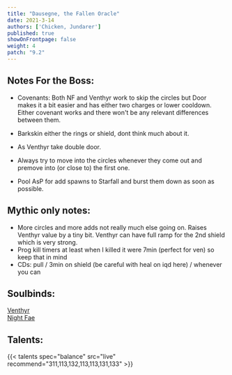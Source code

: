 ```yaml
---
title: "Dausegne, the Fallen Oracle"
date: 2021-3-14
authors: ['Chicken, Jundarer']
published: true
showOnFrontpage: false
weight: 4
patch: "9.2"
---
```



## Notes For the Boss:
- Covenants: Both NF and Venthyr work to skip the circles but Door makes it a bit easier and has either two charges or lower cooldown. Either covenant works and there won't be any relevant differences between them.

- Barkskin either the rings or shield, dont think much about it.
- As Venthyr take double door.
- Always try to move into the circles whenever they come out and premove into (or close to) the first one. 
- Pool AsP for add spawns to Starfall and burst them down as soon as possible.

## Mythic only notes:
- More circles and more adds not really much else going on. Raises Venthyr value by a tiny bit. Venthyr can have full ramp for the 2nd shield which is very strong.
- Prog kill timers at least when I killed it were 7min (perfect for ven) so keep that in mind
- CDs: pull / 3min on shield (be careful with heal on iqd here) / whenever you can

## Soulbinds:
[Venthyr](https://www.wowhead.com/soulbind-calc/venthyr/theotar-the-mad-duke/druid/AwC-5b4CBTXKChUyQQoTBTWHChUy5AolMuIKIhUySQo1MjEK)
<br>[Night Fae](https://www.wowhead.com/soulbind-calc/night-fae/niya/druid/AwCW6r4DBTXKChUyQQolNSAKEwU1xgoVMuQKJTLiCiIVMkkKNTIxCg)

## Talents:


{{< talents spec="balance" src="live" recommend="311,113,132,113,113,131,133" >}}
